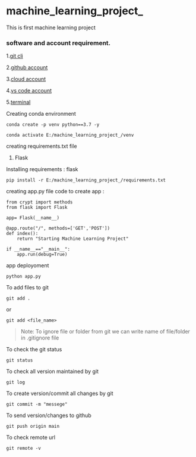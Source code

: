 # machine_learning_project_
This is first machine learning project

### software and account requirement.

1.[git cli](https://git-scm.com/downloads)

2.[github account](https://github.com/)

3.[cloud account](https://aws.amazon.com/events/apj/aws-lift/?gclid=CjwKCAiA1eO7BhATEiwAm0Ee-E3diNUBsJatGLKscks4IWHoAzu3M5P-DJHktAdHnpguW7NhwQeySBoClyIQAvD_BwE&trk=fb8718a7-d9f7-4e07-9fc5-b85de26b4178&sc_channel=ps&ef_id=CjwKCAiA1eO7BhATEiwAm0Ee-E3diNUBsJatGLKscks4IWHoAzu3M5P-DJHktAdHnpguW7NhwQeySBoClyIQAvD_BwE:G:s&s_kwcid=AL!4422!3!476942607298!e!!g!!aws%20cloud!11542865500!116152063887)

4.[vs code account](https://code.visualstudio.com/download)

5.[terminal](https://learn.microsoft.com/en-us/windows/terminal/install)


Creating conda environment
```
conda create -p venv python==3.7 -y
```
```
conda activate E:/machine_learning_project_/venv
```
creating requirements.txt file
1. Flask


Installing requirements : flask
```
pip install -r E:/machine_learning_project_/requirements.txt

```
creating app.py file
code to create app :
```
from crypt import methods
from flask import Flask

app= Flask(__name__)

@app.route("/", methods=['GET','POST']) 
def index():
    return "Starting Machine Learning Project"

if __name__=="__main__":
    app.run(debug=True)

```
app deployoment
```
python app.py
```

To add files to git 
```
git add .
```
or 
```
git add <file_name>
```

> Note: To ignore file or folder from git we can write name of file/folder in .gitignore file

To check the git status
```
git status
```
 To check all version maintained by git
 ```
git log
```
To create version/commit all changes by git
```
git commit -m "messege"

```
To send version/changes to github
```
git push origin main

```
To check remote url
```
git remote -v
```